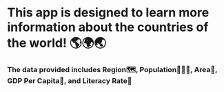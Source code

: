 # This app is designed to learn more information about the countries of the world! 🌎🌍🌏
### The data provided includes Region🗺️, Population🧑‍🤝‍🧑, Area🌳, GDP Per Capita💸, and Literacy Rate📖
